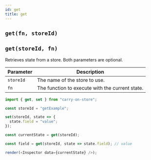 ```yaml
---
id: get
title: get
---
```


## `get(fn, storeId)`

## `get(storeId, fn)`

Retrieves state from a store. Both parameters are optional.

| Parameter | Description                                     |
| --------- | ----------------------------------------------- |
| `storeId` | The name of the store to use.                   |
| `fn`      | The function to execute with the current state. |

```js live noInline
import { get, set } from "carry-on-store";

const storeId = "getExample";

set(storeId, state => {
  state.field = "value";
});

const currentState = get(storeId);

const field = get(storeId, state => state.field); // value

render(<Inspector data={currentState} />);
```
